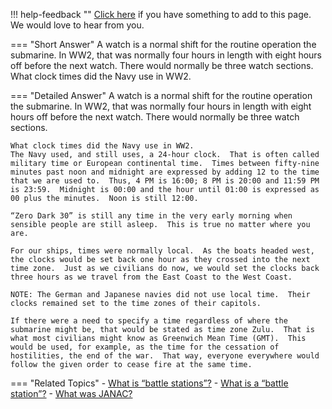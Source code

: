 !!! help-feedback ""
    [Click here](https://other.example.com/feedback) if you have something to add to this page. We would love to hear from you.

=== "Short Answer"
    A watch is a normal shift for the routine operation the submarine. In WW2, that was normally four hours in length with eight hours off before the next watch. There would normally be three watch sections. What clock times did the Navy use in WW2.

=== "Detailed Answer"
    A watch is a normal shift for the routine operation the submarine.  In WW2, that was normally four hours in length with eight hours off before the next watch.  There would normally be three watch sections.
    
    What clock times did the Navy use in WW2.
    The Navy used, and still uses, a 24-hour clock.  That is often called military time or European continental time.  Times between fifty-nine minutes past noon and midnight are expressed by adding 12 to the time that we are used to.  Thus, 4 PM is 16:00; 8 PM is 20:00 and 11:59 PM is 23:59.  Midnight is 00:00 and the hour until 01:00 is expressed as 00 plus the minutes.  Noon is still 12:00.
    
    “Zero Dark 30” is still any time in the very early morning when sensible people are still asleep.  This is true no matter where you are.
    
    For our ships, times were normally local.  As the boats headed west, the clocks would be set back one hour as they crossed into the next time zone.  Just as we civilians do now, we would set the clocks back three hours as we travel from the East Coast to the West Coast.
    
    NOTE: The German and Japanese navies did not use local time.  Their clocks remained set to the time zones of their capitols.
    
    If there were a need to specify a time regardless of where the submarine might be, that would be stated as time zone Zulu.  That is what most civilians might know as Greenwich Mean Time (GMT).  This would be used, for example, as the time for the cessation of hostilities, the end of the war.  That way, everyone everywhere would follow the given order to cease fire at the same time.

=== "Related Topics"
    - [What is “battle stations”?](./what-is-battle-stations.md)
    - [What is a “battle station”?](./what-is-a-battle-station.md)
    - [What was JANAC?](./what-was-janac.md)
